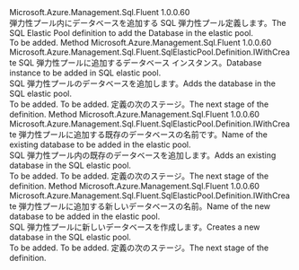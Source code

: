 <Type Name="IWithDatabase" FullName="Microsoft.Azure.Management.Sql.Fluent.SqlElasticPool.Definition.IWithDatabase">
  <TypeSignature Language="C#" Value="public interface IWithDatabase" />
  <TypeSignature Language="ILAsm" Value=".class public interface auto ansi abstract IWithDatabase" />
  <TypeSignature Language="DocId" Value="T:Microsoft.Azure.Management.Sql.Fluent.SqlElasticPool.Definition.IWithDatabase" />
  <TypeSignature Language="VB.NET" Value="Public Interface IWithDatabase" />
  <TypeSignature Language="F#" Value="type IWithDatabase = interface" />
  <AssemblyInfo>
    <AssemblyName>Microsoft.Azure.Management.Sql.Fluent</AssemblyName>
    <AssemblyVersion>1.0.0.60</AssemblyVersion>
  </AssemblyInfo>
  <Interfaces />
  <Docs>
    <summary>
            <span data-ttu-id="a1da3-101">弾力性プール内にデータベースを追加する SQL 弾力性プール定義します。</span><span class="sxs-lookup"><span data-stu-id="a1da3-101">The SQL Elastic Pool definition to add the Database in the elastic pool.</span></span>
            </summary>
    <remarks>To be added.</remarks>
  </Docs>
  <Members>
    <Member MemberName="WithExistingDatabase">
      <MemberSignature Language="C#" Value="public Microsoft.Azure.Management.Sql.Fluent.SqlElasticPool.Definition.IWithCreate WithExistingDatabase (Microsoft.Azure.Management.Sql.Fluent.ISqlDatabase database);" />
      <MemberSignature Language="ILAsm" Value=".method public hidebysig newslot virtual instance class Microsoft.Azure.Management.Sql.Fluent.SqlElasticPool.Definition.IWithCreate WithExistingDatabase(class Microsoft.Azure.Management.Sql.Fluent.ISqlDatabase database) cil managed" />
      <MemberSignature Language="DocId" Value="M:Microsoft.Azure.Management.Sql.Fluent.SqlElasticPool.Definition.IWithDatabase.WithExistingDatabase(Microsoft.Azure.Management.Sql.Fluent.ISqlDatabase)" />
      <MemberSignature Language="VB.NET" Value="Public Function WithExistingDatabase (database As ISqlDatabase) As IWithCreate" />
      <MemberSignature Language="F#" Value="abstract member WithExistingDatabase : Microsoft.Azure.Management.Sql.Fluent.ISqlDatabase -&gt; Microsoft.Azure.Management.Sql.Fluent.SqlElasticPool.Definition.IWithCreate" Usage="iWithDatabase.WithExistingDatabase database" />
      <MemberType>Method</MemberType>
      <AssemblyInfo>
        <AssemblyName>Microsoft.Azure.Management.Sql.Fluent</AssemblyName>
        <AssemblyVersion>1.0.0.60</AssemblyVersion>
      </AssemblyInfo>
      <ReturnValue>
        <ReturnType>Microsoft.Azure.Management.Sql.Fluent.SqlElasticPool.Definition.IWithCreate</ReturnType>
      </ReturnValue>
      <Parameters>
        <Parameter Name="database" Type="Microsoft.Azure.Management.Sql.Fluent.ISqlDatabase" />
      </Parameters>
      <Docs>
        <param name="database"><span data-ttu-id="a1da3-102">SQL 弾力性プールに追加するデータベース インスタンス。</span><span class="sxs-lookup"><span data-stu-id="a1da3-102">Database instance to be added in SQL elastic pool.</span></span></param>
        <summary>
            <span data-ttu-id="a1da3-103">SQL 弾力性プールのデータベースを追加します。</span><span class="sxs-lookup"><span data-stu-id="a1da3-103">Adds the database in the SQL elastic pool.</span></span>
            </summary>
        <returns>To be added.</returns>
        <remarks>To be added.</remarks>
        <return><span data-ttu-id="a1da3-104">定義の次のステージ。</span><span class="sxs-lookup"><span data-stu-id="a1da3-104">The next stage of the definition.</span></span></return>
      </Docs>
    </Member>
    <Member MemberName="WithExistingDatabase">
      <MemberSignature Language="C#" Value="public Microsoft.Azure.Management.Sql.Fluent.SqlElasticPool.Definition.IWithCreate WithExistingDatabase (string databaseName);" />
      <MemberSignature Language="ILAsm" Value=".method public hidebysig newslot virtual instance class Microsoft.Azure.Management.Sql.Fluent.SqlElasticPool.Definition.IWithCreate WithExistingDatabase(string databaseName) cil managed" />
      <MemberSignature Language="DocId" Value="M:Microsoft.Azure.Management.Sql.Fluent.SqlElasticPool.Definition.IWithDatabase.WithExistingDatabase(System.String)" />
      <MemberSignature Language="VB.NET" Value="Public Function WithExistingDatabase (databaseName As String) As IWithCreate" />
      <MemberSignature Language="F#" Value="abstract member WithExistingDatabase : string -&gt; Microsoft.Azure.Management.Sql.Fluent.SqlElasticPool.Definition.IWithCreate" Usage="iWithDatabase.WithExistingDatabase databaseName" />
      <MemberType>Method</MemberType>
      <AssemblyInfo>
        <AssemblyName>Microsoft.Azure.Management.Sql.Fluent</AssemblyName>
        <AssemblyVersion>1.0.0.60</AssemblyVersion>
      </AssemblyInfo>
      <ReturnValue>
        <ReturnType>Microsoft.Azure.Management.Sql.Fluent.SqlElasticPool.Definition.IWithCreate</ReturnType>
      </ReturnValue>
      <Parameters>
        <Parameter Name="databaseName" Type="System.String" />
      </Parameters>
      <Docs>
        <param name="databaseName"><span data-ttu-id="a1da3-105">弾力性プールに追加する既存のデータベースの名前です。</span><span class="sxs-lookup"><span data-stu-id="a1da3-105">Name of the existing database to be added in the elastic pool.</span></span></param>
        <summary>
            <span data-ttu-id="a1da3-106">SQL 弾力性プール内の既存のデータベースを追加します。</span><span class="sxs-lookup"><span data-stu-id="a1da3-106">Adds an existing database in the SQL elastic pool.</span></span>
            </summary>
        <returns>To be added.</returns>
        <remarks>To be added.</remarks>
        <return><span data-ttu-id="a1da3-107">定義の次のステージ。</span><span class="sxs-lookup"><span data-stu-id="a1da3-107">The next stage of the definition.</span></span></return>
      </Docs>
    </Member>
    <Member MemberName="WithNewDatabase">
      <MemberSignature Language="C#" Value="public Microsoft.Azure.Management.Sql.Fluent.SqlElasticPool.Definition.IWithCreate WithNewDatabase (string databaseName);" />
      <MemberSignature Language="ILAsm" Value=".method public hidebysig newslot virtual instance class Microsoft.Azure.Management.Sql.Fluent.SqlElasticPool.Definition.IWithCreate WithNewDatabase(string databaseName) cil managed" />
      <MemberSignature Language="DocId" Value="M:Microsoft.Azure.Management.Sql.Fluent.SqlElasticPool.Definition.IWithDatabase.WithNewDatabase(System.String)" />
      <MemberSignature Language="VB.NET" Value="Public Function WithNewDatabase (databaseName As String) As IWithCreate" />
      <MemberSignature Language="F#" Value="abstract member WithNewDatabase : string -&gt; Microsoft.Azure.Management.Sql.Fluent.SqlElasticPool.Definition.IWithCreate" Usage="iWithDatabase.WithNewDatabase databaseName" />
      <MemberType>Method</MemberType>
      <AssemblyInfo>
        <AssemblyName>Microsoft.Azure.Management.Sql.Fluent</AssemblyName>
        <AssemblyVersion>1.0.0.60</AssemblyVersion>
      </AssemblyInfo>
      <ReturnValue>
        <ReturnType>Microsoft.Azure.Management.Sql.Fluent.SqlElasticPool.Definition.IWithCreate</ReturnType>
      </ReturnValue>
      <Parameters>
        <Parameter Name="databaseName" Type="System.String" />
      </Parameters>
      <Docs>
        <param name="databaseName"><span data-ttu-id="a1da3-108">弾力性プールに追加する新しいデータベースの名前。</span><span class="sxs-lookup"><span data-stu-id="a1da3-108">Name of the new database to be added in the elastic pool.</span></span></param>
        <summary>
            <span data-ttu-id="a1da3-109">SQL 弾力性プールに新しいデータベースを作成します。</span><span class="sxs-lookup"><span data-stu-id="a1da3-109">Creates a new database in the SQL elastic pool.</span></span>
            </summary>
        <returns>To be added.</returns>
        <remarks>To be added.</remarks>
        <return><span data-ttu-id="a1da3-110">定義の次のステージ。</span><span class="sxs-lookup"><span data-stu-id="a1da3-110">The next stage of the definition.</span></span></return>
      </Docs>
    </Member>
  </Members>
</Type>